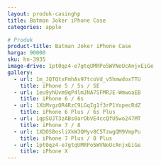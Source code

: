 ```yaml
---
layout: produk-casinghp
title: Batman Joker iPhone Case
categories: apple

# Produk
product-title: Batman Joker iPhone Case
harga: 90000
sku: hn-3935
image-drive: 1pt0qz4-e7gtqUMRPo5WVNoUcAnjxEiGe
gallery:
  - url: 1m_JQTQtxFmhAs97tcoVd_v5hmwdoxTTU
    title: iPhone 5 / 5s / SE
  - url: 1eu9yhUvm9qP4lmJNA7SFMRJE-WmwoaEB
    title: iPhone 6 / 6s
  - url: 1XbMvgzOR4RzC9LGqIg1f3rP1YopecRdZ
    title: iPhone 6 Plus / 6s Plus
  - url: 1qpSUJT3zABs0arObVE4ccQfU5wo247MT
    title: iPhone 7 / 8
  - url: 1XDOSBosliXkW3QMyv8C5TzwgQM9VmpPu
    title: iPhone 7 Plus / 8 Plus
  - url: 1pt0qz4-e7gtqUMRPo5WVNoUcAnjxEiGe
    title: iPhone X
---
```

